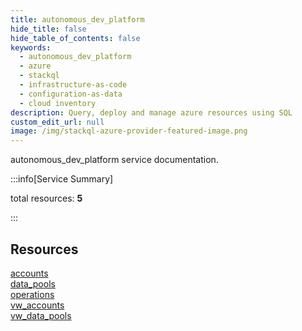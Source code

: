 ```yaml
---
title: autonomous_dev_platform
hide_title: false
hide_table_of_contents: false
keywords:
  - autonomous_dev_platform
  - azure
  - stackql
  - infrastructure-as-code
  - configuration-as-data
  - cloud inventory
description: Query, deploy and manage azure resources using SQL
custom_edit_url: null
image: /img/stackql-azure-provider-featured-image.png
---
```


autonomous_dev_platform service documentation.

:::info[Service Summary]

total resources: __5__  

:::

## Resources
<div class="row">
<div class="providerDocColumn">
<a href="/services/autonomous_dev_platform/accounts/">accounts</a><br />
<a href="/services/autonomous_dev_platform/data_pools/">data_pools</a><br />
<a href="/services/autonomous_dev_platform/operations/">operations</a>
</div>
<div class="providerDocColumn">
<a href="/services/autonomous_dev_platform/vw_accounts/">vw_accounts</a><br />
<a href="/services/autonomous_dev_platform/vw_data_pools/">vw_data_pools</a>
</div>
</div>